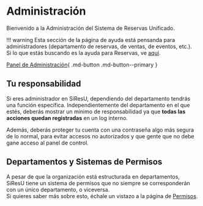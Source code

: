 # Administración

Bienvenido a la Administración del Sistema de Reservas Unificado.

!!! warning
    Esta sección de la página de ayuda está pensanda para administradores (departamento de
    reservas, de ventas, de eventos, etc.).  
    Si lo que estás buscando es la ayuda para Reservas, ve [aquí](../index.md).

[Panel de Administración](https://reservas.pasoinfo.xyz/admin/){ .md-button .md-button--primary }

## Tu responsabilidad

Si eres administrador en SiResU, dependiendo del departamento tendrás una función específica.
Independientemente del departamento en el que estés, deberás mostrar un mínimo de
responsabilidad ya que **todas las acciones quedan registradas** en un log interno.

Además, deberás proteger tu cuenta con una contraseña algo más segura de lo normal, para
evitar accesos no autorizados y que gente que no debe gane acceso al panel de control.

## Departamentos y Sistemas de Permisos

A pesar de que la organización está estructurada en departamentos, SiResU tiene un sistema de
permisos que no siempre se corresponderán con un único departamento, o viceversa.  
Si quieres saber más sobre esto, échale un vistazo a la página de [Permisos](./permisos.md).
